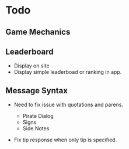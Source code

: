 # Todo

## Game Mechanics

## Leaderboard

* Display on site
* Display simple leaderboad or ranking in app.

## Message Syntax

* Need to fix issue with quotations and parens.
    * Pirate Dialog
    * Signs
    * Side Notes

* Fix tip response when only tip is specified.
